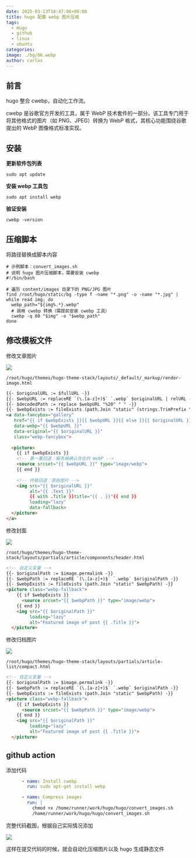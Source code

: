 ```yaml
---
date: 2025-03-13T18:47:06+08:00
title: hugo 配置 webp 图片压缩
tags:
  - Hugo
  - github
  - linux
  - ubuntu
categories: 
image: ./bg/06.webp
author: carlos
---
```


## 前言

hugo 整合 cwebp，自动化工作流。

‌cwebp 是谷歌官方开发的工具‌，属于 WebP 技术套件的一部分。该工具专门用于将其他格式的图片（如 PNG、JPEG）转换为 WebP 格式，其核心功能围绕谷歌提出的 WebP 图像格式标准实现‌。

## 安装

**更新软件包列表**

```shell
sudo apt update
```

**安装 webp 工具包**

```shell
sudo apt install webp
```

**验证安装**

```shell
cwebp -version
```

## 压缩脚本

将路径替换成脚本内容

```shell
# 示例脚本：convert_images.sh
# 说明 hugo 图片压缩脚本，需要安装 cwebp
#!/bin/bash

# 遍历 content/images 目录下的 PNG/JPG 图片
find /root/hugo/static/bg -type f -name "*.png" -o -name "*.jpg" | while read img; do
  webp_path="${img%.*}.webp"
  # 调用 cwebp 转换（需提前安装 cwebp 工具）
  cwebp -q 80 "$img" -o "$webp_path"
done
```

## 修改模板文件

修改文章图片

![](../00-assets/Pasted%20image%2020250313184235.png)

`/root/hugo/themes/hugo-theme-stack/layouts/_default/_markup/render-image.html`

```html
{{- $originalURL := $fullURL -}}
{{- $webpURL := replaceRE `(\.[a-z]+)$` `.webp` $originalURL | relURL -}}
{{- $decodedPath := replace $webpURL "%20" " " -}}
{{- $webpExists := fileExists (path.Join "static" (strings.TrimPrefix "/" $decodedPath)) -}}
<a data-fancybox="gallery" 
   href="{{ if $webpExists }}{{ $webpURL }}{{ else }}{{ $originalURL }}{{ end }}"
   data-webp="{{ $webpURL }}"
   data-original="{{ $originalURL }}"
   class="webp-fancybox">
  
  <picture>
    {{ if $webpExists }}
    <!-- 第一重回退：服务端确认存在的 WebP -->
    <source srcset="{{ $webpURL }}" type="image/webp">
    {{ end }}
    
    <!-- 终极回退：原始图片 -->
    <img src="{{ $originalURL }}"
         alt="{{ .Text }}"
         {{ with .Title }}title="{{ . }}"{{ end }}
         loading="lazy"
         data-fallback>
  </picture>
</a>
```

修改封面

![](../00-assets/Pasted%20image%2020250313184258.png)

`/root/hugo/themes/hugo-theme-stack/layouts/partials/article/components/header.html`

```html
<!-- 自定义变量 -->
{{- $originalPath := $image.permalink -}}
{{- $webpPath := replaceRE `(\.[a-z]+)$` `.webp` $originalPath -}}
{{- $webpExists := fileExists (path.Join "static" $webpPath) -}}
<picture class="webp-fallback">
	{{ if $webpExists }}
	  <source srcset="{{ $webpPath }}" type="image/webp">
	{{ end }}
	<img src="{{ $originalPath }}" 
		 loading="lazy" 
		 alt="Featured image of post {{ .Title }}">
  </picture>
```

修改归档图片

![](../00-assets/Pasted%20image%2020250313184331.png)

`/root/hugo/themes/hugo-theme-stack/layouts/partials/article-list/compact.html`

```html
<!-- 自定义变量 -->
{{- $originalPath := $image.permalink -}}
{{- $webpPath := replaceRE `(\.[a-z]+)$` `.webp` $originalPath -}}
{{- $webpExists := fileExists (path.Join "static" $webpPath) -}}
<picture class="webp-fallback">
	{{ if $webpExists }}
	  <source srcset="{{ $webpPath }}" type="image/webp">
	{{ end }}
	<img src="{{ $originalPath }}" 
		 loading="lazy" 
		 alt="Featured image of post {{ .Title }}">
  </picture>
```

## github  action

添加代码

```yaml
      - name: Install cwebp
        run: sudo apt-get install webp

      - name: Compress images
        run: |
          chmod +x /home/runner/work/hugo/hugo/convert_images.sh
          /home/runner/work/hugo/hugo/convert_images.sh
```

完整代码截图，根据自己实际情况添加

![](../00-assets/Pasted%20image%2020250313184553.png)

这样在提交代码的时候，就会自动化压缩图片以及 hugo 生成静态文件